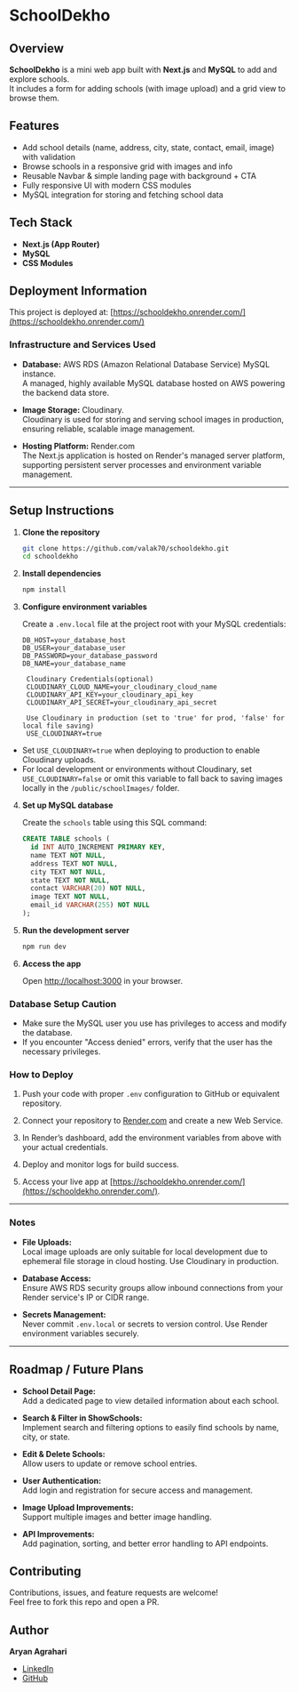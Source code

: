 
# SchoolDekho

## Overview
**SchoolDekho** is a mini web app built with **Next.js** and **MySQL** to add and explore schools.  
It includes a form for adding schools (with image upload) and a grid view to browse them.

## Features
- Add school details (name, address, city, state, contact, email, image) with validation  
- Browse schools in a responsive grid with images and info  
- Reusable Navbar & simple landing page with background + CTA  
- Fully responsive UI with modern CSS modules  
- MySQL integration for storing and fetching school data  

## Tech Stack
- **Next.js (App Router)**  
- **MySQL**  
- **CSS Modules**
  
## Deployment Information

This project is deployed at: [https://schooldekho.onrender.com/](https://schooldekho.onrender.com/)

### Infrastructure and Services Used

- **Database:** AWS RDS (Amazon Relational Database Service) MySQL instance.  
  A managed, highly available MySQL database hosted on AWS powering the backend data store.

- **Image Storage:** Cloudinary.  
  Cloudinary is used for storing and serving school images in production, ensuring reliable, scalable image management.

- **Hosting Platform:** Render.com  
  The Next.js application is hosted on Render's managed server platform, supporting persistent server processes and environment variable management.

---


## Setup Instructions

1. **Clone the repository**

   ```bash
   git clone https://github.com/valak70/schooldekho.git
   cd schooldekho
   ```

2. **Install dependencies**

   ```bash
   npm install
   ```

3. **Configure environment variables**

   Create a `.env.local` file at the project root with your MySQL credentials:

   ```
   DB_HOST=your_database_host
   DB_USER=your_database_user
   DB_PASSWORD=your_database_password
   DB_NAME=your_database_name

    Cloudinary Credentials(optional)
    CLOUDINARY_CLOUD_NAME=your_cloudinary_cloud_name
    CLOUDINARY_API_KEY=your_cloudinary_api_key
    CLOUDINARY_API_SECRET=your_cloudinary_api_secret
    
    Use Cloudinary in production (set to 'true' for prod, 'false' for local file saving)
    USE_CLOUDINARY=true
   
   ```
- Set `USE_CLOUDINARY=true` when deploying to production to enable Cloudinary uploads.
- For local development or environments without Cloudinary, set `USE_CLOUDINARY=false` or omit this variable to fall back to saving images locally in the `/public/schoolImages/` folder.
4. **Set up MySQL database**

   Create the `schools` table using this SQL command:

   ```sql
   CREATE TABLE schools (
     id INT AUTO_INCREMENT PRIMARY KEY,
     name TEXT NOT NULL,
     address TEXT NOT NULL,
     city TEXT NOT NULL,
     state TEXT NOT NULL,
     contact VARCHAR(20) NOT NULL,
     image TEXT NOT NULL,
     email_id VARCHAR(255) NOT NULL
   );
   ```

5. **Run the development server**

   ```bash
   npm run dev
   ```

6. **Access the app**

   Open [http://localhost:3000](http://localhost:3000) in your browser.


### Database Setup Caution
- Make sure the MySQL user you use has privileges to access and modify the database.
- If you encounter "Access denied" errors, verify that the user has the necessary privileges.


### How to Deploy

1. Push your code with proper `.env` configuration to GitHub or equivalent repository.

2. Connect your repository to [Render.com](https://render.com) and create a new Web Service.

3. In Render’s dashboard, add the environment variables from above with your actual credentials.

4. Deploy and monitor logs for build success.

5. Access your live app at [https://schooldekho.onrender.com/](https://schooldekho.onrender.com/).

---

### Notes

- **File Uploads:**  
  Local image uploads are only suitable for local development due to ephemeral file storage in cloud hosting. Use Cloudinary in production.

- **Database Access:**  
  Ensure AWS RDS security groups allow inbound connections from your Render service's IP or CIDR range.

- **Secrets Management:**  
  Never commit `.env.local` or secrets to version control. Use Render environment variables securely.

---


## Roadmap / Future Plans

- **School Detail Page:**  
  Add a dedicated page to view detailed information about each school.

- **Search & Filter in ShowSchools:**  
  Implement search and filtering options to easily find schools by name, city, or state.

- **Edit & Delete Schools:**  
  Allow users to update or remove school entries.

- **User Authentication:**  
  Add login and registration for secure access and management.

- **Image Upload Improvements:**  
  Support multiple images and better image handling.

- **API Improvements:**  
  Add pagination, sorting, and better error handling to API endpoints.

##  Contributing

Contributions, issues, and feature requests are welcome!  
Feel free to fork this repo and open a PR.


##  Author

**Aryan Agrahari**  
- [LinkedIn](https://www.linkedin.com/in/valak70/)  
- [GitHub](https://github.com/valak70)  
